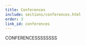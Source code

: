 ```yaml
---
title: Conferences
include: sections/conferences.html
order: 3
link_id: conferences
---
```


CONFERENCESSSSSSSS
